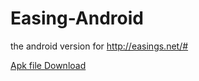 # Easing-Android

the android version for http://easings.net/#

[Apk file Download](https://github.com/ubdc/Easing-Android/blob/master/apk/app-debug.apk?raw=true)
